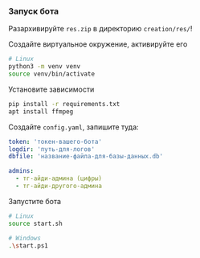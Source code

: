 ### Запуск бота

Разархивируйте `res.zip` в директорию `creation/res/`!

Создайте виртуальное окружение, активируйте его
```bash
# Linux
python3 -m venv venv
source venv/bin/activate
```

Установите зависимости
```bash
pip install -r requirements.txt
apt install ffmpeg
```

Создайте `config.yaml`, запишите туда:
```yaml
token: 'токен-вашего-бота'
logdir: 'путь-для-логов'
dbfile: 'название-файла-для-базы-данных.db'

admins:
  - тг-айди-админа (цифры)
  - тг-айди-другого-админа
```

Запустите бота
```bash
# Linux
source start.sh 

# Windows
.\start.ps1
```
